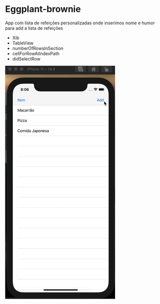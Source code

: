 # Eggplant-brownie
App com lista de refeições personalizadas onde inserimos nome e humor para add a lista de refeições

- Xib
- TableView
- numberOfRowsInSection
- cellForRowAtIndexPath
- didSelectRow


![](eggplantbrownie.gif)
